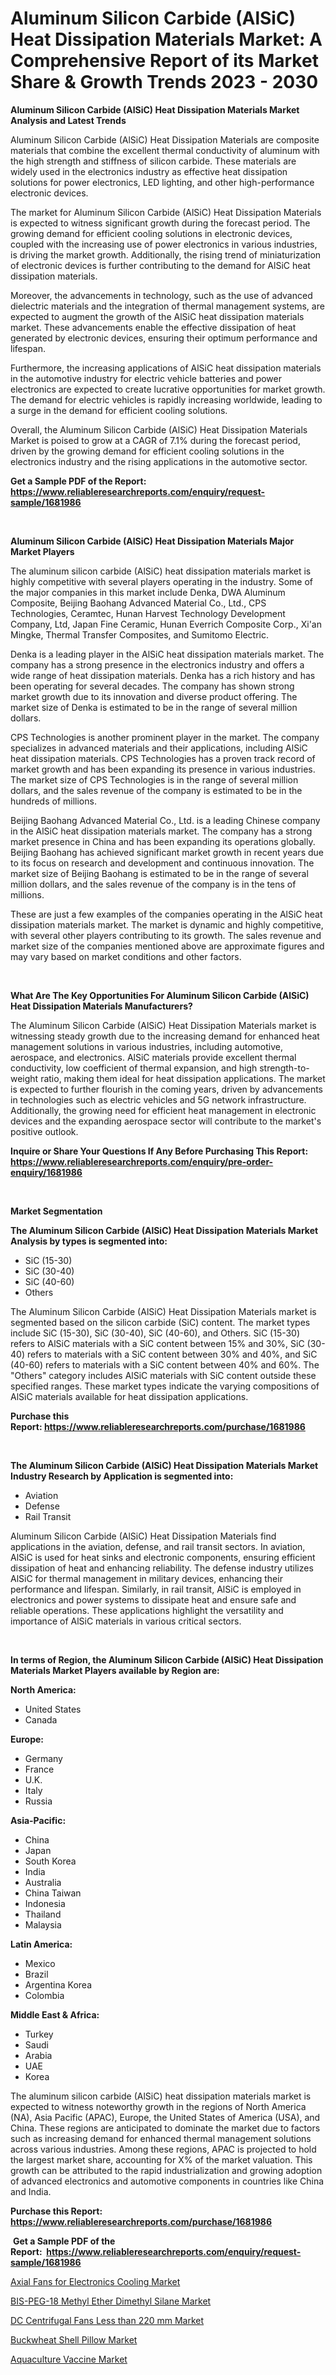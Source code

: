 <p><h1>Aluminum Silicon Carbide (AlSiC) Heat Dissipation Materials Market: A Comprehensive Report of its Market Share & Growth Trends 2023 - 2030</h1></p><p><strong>Aluminum Silicon Carbide (AlSiC) Heat Dissipation Materials Market Analysis and Latest Trends</strong></p>
<p><p>Aluminum Silicon Carbide (AlSiC) Heat Dissipation Materials are composite materials that combine the excellent thermal conductivity of aluminum with the high strength and stiffness of silicon carbide. These materials are widely used in the electronics industry as effective heat dissipation solutions for power electronics, LED lighting, and other high-performance electronic devices.</p><p>The market for Aluminum Silicon Carbide (AlSiC) Heat Dissipation Materials is expected to witness significant growth during the forecast period. The growing demand for efficient cooling solutions in electronic devices, coupled with the increasing use of power electronics in various industries, is driving the market growth. Additionally, the rising trend of miniaturization of electronic devices is further contributing to the demand for AlSiC heat dissipation materials.</p><p>Moreover, the advancements in technology, such as the use of advanced dielectric materials and the integration of thermal management systems, are expected to augment the growth of the AlSiC heat dissipation materials market. These advancements enable the effective dissipation of heat generated by electronic devices, ensuring their optimum performance and lifespan.</p><p>Furthermore, the increasing applications of AlSiC heat dissipation materials in the automotive industry for electric vehicle batteries and power electronics are expected to create lucrative opportunities for market growth. The demand for electric vehicles is rapidly increasing worldwide, leading to a surge in the demand for efficient cooling solutions.</p><p>Overall, the Aluminum Silicon Carbide (AlSiC) Heat Dissipation Materials Market is poised to grow at a CAGR of 7.1% during the forecast period, driven by the growing demand for efficient cooling solutions in the electronics industry and the rising applications in the automotive sector.</p></p>
<p><strong>Get a Sample PDF of the Report:&nbsp; <a href="https://www.reliableresearchreports.com/enquiry/request-sample/1681986">https://www.reliableresearchreports.com/enquiry/request-sample/1681986</a></strong></p>
<p>&nbsp;</p>
<p><strong>Aluminum Silicon Carbide (AlSiC) Heat Dissipation Materials Major Market Players</strong></p>
<p><p>The aluminum silicon carbide (AlSiC) heat dissipation materials market is highly competitive with several players operating in the industry. Some of the major companies in this market include Denka, DWA Aluminum Composite, Beijing Baohang Advanced Material Co., Ltd., CPS Technologies, Ceramtec, Hunan Harvest Technology Development Company, Ltd, Japan Fine Ceramic, Hunan Everrich Composite Corp., Xi'an Mingke, Thermal Transfer Composites, and Sumitomo Electric.</p><p>Denka is a leading player in the AlSiC heat dissipation materials market. The company has a strong presence in the electronics industry and offers a wide range of heat dissipation materials. Denka has a rich history and has been operating for several decades. The company has shown strong market growth due to its innovation and diverse product offering. The market size of Denka is estimated to be in the range of several million dollars.</p><p>CPS Technologies is another prominent player in the market. The company specializes in advanced materials and their applications, including AlSiC heat dissipation materials. CPS Technologies has a proven track record of market growth and has been expanding its presence in various industries. The market size of CPS Technologies is in the range of several million dollars, and the sales revenue of the company is estimated to be in the hundreds of millions.</p><p>Beijing Baohang Advanced Material Co., Ltd. is a leading Chinese company in the AlSiC heat dissipation materials market. The company has a strong market presence in China and has been expanding its operations globally. Beijing Baohang has achieved significant market growth in recent years due to its focus on research and development and continuous innovation. The market size of Beijing Baohang is estimated to be in the range of several million dollars, and the sales revenue of the company is in the tens of millions.</p><p>These are just a few examples of the companies operating in the AlSiC heat dissipation materials market. The market is dynamic and highly competitive, with several other players contributing to its growth. The sales revenue and market size of the companies mentioned above are approximate figures and may vary based on market conditions and other factors.</p></p>
<p>&nbsp;</p>
<p><strong>What Are The Key Opportunities For Aluminum Silicon Carbide (AlSiC) Heat Dissipation Materials Manufacturers?</strong></p>
<p><p>The Aluminum Silicon Carbide (AlSiC) Heat Dissipation Materials market is witnessing steady growth due to the increasing demand for enhanced heat management solutions in various industries, including automotive, aerospace, and electronics. AlSiC materials provide excellent thermal conductivity, low coefficient of thermal expansion, and high strength-to-weight ratio, making them ideal for heat dissipation applications. The market is expected to further flourish in the coming years, driven by advancements in technologies such as electric vehicles and 5G network infrastructure. Additionally, the growing need for efficient heat management in electronic devices and the expanding aerospace sector will contribute to the market's positive outlook.</p></p>
<p><strong>Inquire or Share Your Questions If Any Before Purchasing This Report: <a href="https://www.reliableresearchreports.com/enquiry/pre-order-enquiry/1681986">https://www.reliableresearchreports.com/enquiry/pre-order-enquiry/1681986</a></strong></p>
<p>&nbsp;</p>
<p><strong>Market Segmentation</strong></p>
<p><strong>The Aluminum Silicon Carbide (AlSiC) Heat Dissipation Materials Market Analysis by types is segmented into:</strong></p>
<p><ul><li>SiC (15-30)</li><li>SiC (30-40)</li><li>SiC (40-60)</li><li>Others</li></ul></p>
<p><p>The Aluminum Silicon Carbide (AlSiC) Heat Dissipation Materials market is segmented based on the silicon carbide (SiC) content. The market types include SiC (15-30), SiC (30-40), SiC (40-60), and Others. SiC (15-30) refers to AlSiC materials with a SiC content between 15% and 30%, SiC (30-40) refers to materials with a SiC content between 30% and 40%, and SiC (40-60) refers to materials with a SiC content between 40% and 60%. The "Others" category includes AlSiC materials with SiC content outside these specified ranges. These market types indicate the varying compositions of AlSiC materials available for heat dissipation applications.</p></p>
<p><strong>Purchase this Report:&nbsp;<a href="https://www.reliableresearchreports.com/purchase/1681986">https://www.reliableresearchreports.com/purchase/1681986</a></strong></p>
<p>&nbsp;</p>
<p><strong>The Aluminum Silicon Carbide (AlSiC) Heat Dissipation Materials Market Industry Research by Application is segmented into:</strong></p>
<p><ul><li>Aviation</li><li>Defense</li><li>Rail Transit</li></ul></p>
<p><p>Aluminum Silicon Carbide (AlSiC) Heat Dissipation Materials find applications in the aviation, defense, and rail transit sectors. In aviation, AlSiC is used for heat sinks and electronic components, ensuring efficient dissipation of heat and enhancing reliability. The defense industry utilizes AlSiC for thermal management in military devices, enhancing their performance and lifespan. Similarly, in rail transit, AlSiC is employed in electronics and power systems to dissipate heat and ensure safe and reliable operations. These applications highlight the versatility and importance of AlSiC materials in various critical sectors.</p></p>
<p>&nbsp;</p>
<p><strong>In terms of Region, the Aluminum Silicon Carbide (AlSiC) Heat Dissipation Materials Market Players available by Region are:</strong></p>
<p>
    <p> <strong> North America: </strong>
        <ul>
            <li>United States</li>
            <li>Canada</li>
        </ul>
        </p> 
    <p> <strong> Europe: </strong>
        <ul>
            <li>Germany</li>
            <li>France</li>
            <li>U.K.</li>
            <li>Italy</li>
            <li>Russia</li>
        </ul>
        </p> 
    <p> <strong> Asia-Pacific: </strong>
        <ul>
            <li>China</li>
            <li>Japan</li>
            <li>South Korea</li>
            <li>India</li>
            <li>Australia</li>
            <li>China Taiwan</li>
            <li>Indonesia</li>
            <li>Thailand</li>
            <li>Malaysia</li>
        </ul>
        </p> 
    <p> <strong> Latin America: </strong>
        <ul>
            <li>Mexico</li>
            <li>Brazil</li>
            <li>Argentina Korea</li>
            <li>Colombia</li>
        </ul>
        </p> 
    <p> <strong> Middle East & Africa: </strong>
        <ul>
            <li>Turkey</li>
            <li>Saudi</li>
            <li>Arabia</li>
            <li>UAE</li>
            <li>Korea</li>
        </ul>
    </p>
    </p>
<p><p>The aluminum silicon carbide (AlSiC) heat dissipation materials market is expected to witness noteworthy growth in the regions of North America (NA), Asia Pacific (APAC), Europe, the United States of America (USA), and China. These regions are anticipated to dominate the market due to factors such as increasing demand for enhanced thermal management solutions across various industries. Among these regions, APAC is projected to hold the largest market share, accounting for X% of the market valuation. This growth can be attributed to the rapid industrialization and growing adoption of advanced electronics and automotive components in countries like China and India.</p></p>
<p><strong>Purchase this Report: <a href="https://www.reliableresearchreports.com/purchase/1681986">https://www.reliableresearchreports.com/purchase/1681986</a></strong></p>
<p>&nbsp;<strong>Get a Sample PDF of the Report:&nbsp;&nbsp;<a href="https://www.reliableresearchreports.com/enquiry/request-sample/1681986">https://www.reliableresearchreports.com/enquiry/request-sample/1681986</a></strong></p>
<p><strong></strong></p>
<p><p><a href="https://github.com/lilstefpacute/Market-Research-Report-List-1/blob/main/axial-fans-for-electronics-cooling-market.md">Axial Fans for Electronics Cooling Market</a></p><p><a href="https://www.linkedin.com/pulse/bis-peg-18-methyl-ether-dimethyl-silane-market-size-share/">BIS-PEG-18 Methyl Ether Dimethyl Silane Market</a></p><p><a href="https://github.com/rexevange/Market-Research-Report-List-1/blob/main/dc-centrifugal-fans-less-than-220-mm-market.md">DC Centrifugal Fans Less than 220 mm Market</a></p><p><a href="https://medium.com/@itzelheller546/buckwheat-shell-pillow-market-size-growth-forecast-2023-2030-3c31ba0f6ab1">Buckwheat Shell Pillow Market</a></p><p><a href="https://medium.com/@dannyharber1978/aquaculture-vaccine-market-exploring-market-share-market-trends-and-future-growth-812a4ba52a03">Aquaculture Vaccine Market</a></p></p>